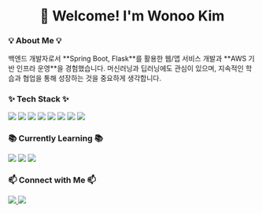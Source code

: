 <h1 align="center">👋 Welcome! I'm Wonoo Kim</h1>

<h3>💡 About Me 💡</h3>
백엔드 개발자로서 **Spring Boot, Flask**를 활용한 웹/앱 서비스 개발과 **AWS 기반 인프라 운영**을 경험했습니다.  
머신러닝과 딥러닝에도 관심이 있으며, 지속적인 학습과 협업을 통해 성장하는 것을 중요하게 생각합니다.  

<h3>✨ Tech Stack ✨</h3>
<span>
  <img src="https://img.shields.io/badge/Java-007396?style=flat-square&logo=Java&logoColor=white"/>
  <img src="https://img.shields.io/badge/Spring Boot-6DB33F?style=flat-square&logo=Spring&logoColor=white"/>
  <img src="https://img.shields.io/badge/Python-3776AB?style=flat-square&logo=Python&logoColor=white"/>
  <img src="https://img.shields.io/badge/Flask-000000?style=flat-square&logo=Flask&logoColor=white"/>
  <img src="https://img.shields.io/badge/MySQL-4479A1?style=flat-square&logo=MySQL&logoColor=white"/>
  <img src="https://img.shields.io/badge/Docker-2496ED?style=flat-square&logo=Docker&logoColor=white"/>
  <img src="https://img.shields.io/badge/AWS-232F3E?style=flat-square&logo=Amazon AWS&logoColor=white"/>
  <img src="https://img.shields.io/badge/GitHub Actions-2088FF?style=flat-square&logo=GitHub Actions&logoColor=white"/>
</span>

<h3>📚 Currently Learning 📚</h3>
<span>
  <img src="https://img.shields.io/badge/FastAPI-009688?style=flat-square&logo=FastAPI&logoColor=white"/>
  <img src="https://img.shields.io/badge/Deep Learning-FF6F00?style=flat-square&logo=PyTorch&logoColor=white"/>
  <img src="https://img.shields.io/badge/Machine Learning-FF6F00?style=flat-square&logo=TensorFlow&logoColor=white"/>
</span>

<h3>📫 Connect with Me 📫</h3>
<a href="https://velog.io/@kwwing">
    <img src="https://img.shields.io/badge/Tech Blog-11B48A?style=flat-square&logo=Vimeo&logoColor=white"/>
</a>
<a href="mailto:morning20404@gmail.com">
    <img src="https://img.shields.io/badge/Gmail-EA4335?style=flat-square&logo=Gmail&logoColor=white"/>
</a>
